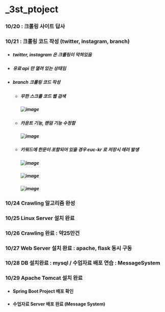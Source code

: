 # _3st_ptoject
### 10/20 : 크롤링 사이트 답사 
### 10/21 : 크롤링 코드 작성 (twitter, instagram, branch)
  - ##### twitter, instagram 은 크롤링이 막혀있음
  - ##### 유료 api 만 열려 있는 상태임
  - ##### branch 크롤링 코드 작성
    - ##### 무한 스크롤 코드 웹 검색 
      ##### ![image](https://github.com/Jang-jw/_3st_ptoject/assets/134268098/7ebeaf0e-165b-4858-b27f-26e75fa562da)
    - ##### 카운트 기능, 랜덤 기능 수정함 
      ##### ![image](https://github.com/Jang-jw/_3st_ptoject/assets/134268098/eda02752-e0c6-4947-af8f-ee1dc01b9e9c)
    - ##### 키워드에 한문이 포함되어 있을 경우 euc-kr 로 저장시 에러 발생
      ##### ![image](https://github.com/Jang-jw/_3st_ptoject/assets/134268098/3b544d83-fa9f-4558-8f7d-38b7ed88f928)
      ##### ![image](https://github.com/Jang-jw/_3st_ptoject/assets/134268098/609e884b-8a31-43aa-84af-a3c4acb9619c)
      ##### ![image](https://github.com/Jang-jw/_3st_ptoject/assets/134268098/465191c4-c2a4-419c-8627-ad0fddd80d79)
### 10/24 Crawling 알고리즘 완성 
### 10/25 Linux Server 설치 완료 
### 10/26 Crawling 완료 : 약25만건
### 10/27 Web Server 설치 완료 : apache, flask 동시 구동 
### 10/28 DB 설치완료 : mysql / 수업자료 배포 연습 : MessageSystem 
### 10/29 Apache Tomcat 설치 완료 
  - #### Spring Boot Project 배포 확인 
  - #### 수업자료 Server 배포 완료 (Message System)
      




